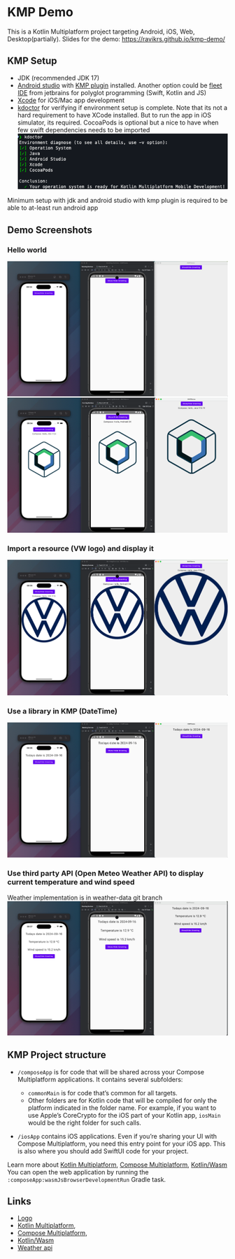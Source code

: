 # KMP Demo
This is a Kotlin Multiplatform project targeting Android, iOS, Web, Desktop(partially).
Slides for the demo: https://ravikrs.github.io/kmp-demo/

## KMP Setup
- JDK (recommended JDK 17)
- [Android studio](https://developer.android.com/studio) with
[KMP plugin](https://plugins.jetbrains.com/plugin/14936-kotlin-multiplatform) installed.
Another option could be [fleet IDE](https://www.jetbrains.com/fleet/) from jetbrains for
polyglot programming (Swift, Kotlin and JS)
- [Xcode](https://developer.apple.com/xcode/) for iOS/Mac app development
- [kdoctor](https://github.com/Kotlin/kdoctor) for verifying if environment setup is complete.
Note that its not a hard requirement to have XCode installed. But to run the 
app in iOS simulator, its required.
CocoaPods is optional but a nice to have when few swift dependencies needs to be imported
![kdoctor.png](docs%2Fimages%2Fkdoctor.png)

Minimum setup with jdk and android studio with kmp plugin is required
to be able to at-least run android app

## Demo Screenshots

### Hello world
![hello-world.png](docs%2Fimages%2Fhello-world.png)
![hello-world-with-graphics.png](docs%2Fimages%2Fhello-world-with-graphics.png)

### Import a resource (VW logo) and display it
![hello-world-with-vw-logo.png](docs%2Fimages%2Fhello-world-with-vw-logo.png)

### Use a library in KMP (DateTime)
![kotlinx-datetime-lib.png](docs%2Fimages%2Fkotlinx-datetime-lib.png)

### Use third party API (Open Meteo Weather API) to display current temperature and wind speed
Weather implementation is in weather-data git branch
![weather-api.png](docs%2Fimages%2Fweather-api.png)

## KMP Project structure

* `/composeApp` is for code that will be shared across your Compose Multiplatform applications.
  It contains several subfolders:
  - `commonMain` is for code that’s common for all targets.
  - Other folders are for Kotlin code that will be compiled for only the platform indicated in the folder name.
    For example, if you want to use Apple’s CoreCrypto for the iOS part of your Kotlin app,
    `iosMain` would be the right folder for such calls.

* `/iosApp` contains iOS applications. Even if you’re sharing your UI with Compose Multiplatform,
  you need this entry point for your iOS app. This is also where you should add SwiftUI code for your project.


Learn more about [Kotlin Multiplatform](https://www.jetbrains.com/help/kotlin-multiplatform-dev/get-started.html),
[Compose Multiplatform](https://github.com/JetBrains/compose-multiplatform/#compose-multiplatform),
[Kotlin/Wasm](https://kotl.in/wasm/)
You can open the web application by running the `:composeApp:wasmJsBrowserDevelopmentRun` Gradle task.

## Links
- [Logo](https://upload.wikimedia.org/wikipedia/commons/6/6d/Volkswagen_logo_2019.svg)
- [Kotlin Multiplatform](https://www.jetbrains.com/help/kotlin-multiplatform-dev/get-started.html),
- [Compose Multiplatform](https://github.com/JetBrains/compose-multiplatform/#compose-multiplatform),
- [Kotlin/Wasm](https://kotl.in/wasm/)
- [Weather api](https://api.open-meteo.com/v1/forecast?latitude=52.52&longitude=13.41&current_weather=true&timezone=Europe%2FBerlin)